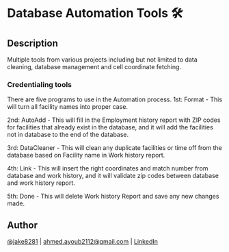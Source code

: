 # Database Automation Tools 🛠

## Description
Multiple tools from various projects including but not limited to data cleaning, database management and cell coordinate fetching.
### Credentialing tools 
There are five programs to use in the Automation process.
1st: Format - This will turn all facility names into proper case.

2nd: AutoAdd - This will fill in the Employment history report with ZIP codes for facilities that already exist in the database, and it will add the facilities not in database to the end of the database.

3rd: DataCleaner - This will clean any duplicate facilities or time off from the database based on Facility name in Work history report.

4th: Link - This will insert the right coordinates and match number from database and work history, and it will validate zip codes between database and work history report.

5th: Done - This will delete Work history Report and save any new changes made.  


## Author
[@jake8281](https://github.com/jake8281) | ahmed.ayoub2112@gmail.com | [LinkedIn](https://www.linkedin.com/in/ahmed-ayoub-jake-2a5b1a13b/)
